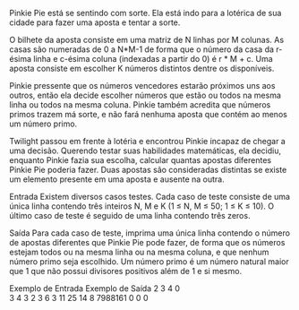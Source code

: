 Pinkie Pie está se sentindo com sorte. Ela está indo para a lotérica de sua cidade para fazer uma aposta e tentar a sorte.

O bilhete da aposta consiste em uma matriz de N linhas por M colunas. As casas são numeradas de 0 a N*M-1 de forma que o número da casa da r-ésima linha e c-ésima coluna (indexadas a partir do 0) é r * M + c. Uma aposta consiste em escolher K números distintos dentre os disponíveis.

Pinkie pressente que os números vencedores estarão próximos uns aos outros, então ela decide escolher números que estão ou todos na mesma linha ou todos na mesma coluna. Pinkie também acredita que números primos trazem má sorte, e não fará nenhuma aposta que contém ao menos um número primo.

Twilight passou em frente à lotéria e encontrou Pinkie incapaz de chegar a uma decisão. Querendo testar suas habilidades matemáticas, ela decidiu, enquanto Pinkie fazia sua escolha, calcular quantas apostas diferentes Pinkie Pie poderia fazer. Duas apostas são consideradas distintas se existe um elemento presente em uma aposta e ausente na outra.

Entrada
Existem diversos casos testes. Cada caso de teste consiste de uma única linha contendo três inteiros N, M e K (1 ≤ N, M ≤ 50; 1 ≤ K ≤ 10). O último caso de teste é seguido de uma linha contendo três zeros.

Saída
Para cada caso de teste, imprima uma única linha contendo o número de apostas diferentes que Pinkie Pie pode fazer, de forma que os números estejam todos ou na mesma linha ou na mesma coluna, e que nenhum número primo seja escolhido. Um número primo é um número natural maior que 1 que não possui divisores positivos além de 1 e si mesmo.

Exemplo de Entrada	Exemplo de Saída
2 3 4               0               
3 4 3               2
3 6 3               11
25 14 8             7988161
0 0 0

